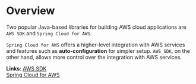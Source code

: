 # Overview
Two popular Java-based libraries for building AWS cloud applications are `AWS SDK` and `Spring Cloud for AWS`.  

`Spring Cloud for AWS` offers a higher-level integration with AWS services and features such as **auto-configuration** for simpler setup. `AWS SDK`, on the other hand, allows more control over the integration with AWS services.  

**Links**:
[AWS SDK](AWS_SDK.md)  
[Spring Cloud for AWS](Spring_Cloud_for_AWS.md)